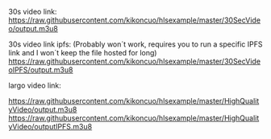 30s video link:
https://raw.githubusercontent.com/kikoncuo/hlsexample/master/30SecVideo/output.m3u8

30s video link ipfs: 
(Probably won´t work, requires you to run a specific IPFS link and I won´t keep the file hosted for long)
https://raw.githubusercontent.com/kikoncuo/hlsexample/master/30SecVideoIPFS/output.m3u8

largo video link:

https://raw.githubusercontent.com/kikoncuo/hlsexample/master/HighQualityVideo/output.m3u8
https://raw.githubusercontent.com/kikoncuo/hlsexample/master/HighQualityVideo/outputIPFS.m3u8